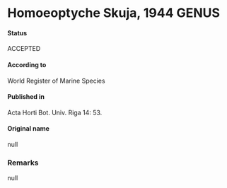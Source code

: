 # Homoeoptyche Skuja, 1944 GENUS

#### Status
ACCEPTED

#### According to
World Register of Marine Species

#### Published in
Acta Horti Bot. Univ. Riga 14: 53.

#### Original name
null

### Remarks
null